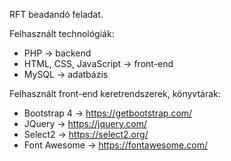 RFT beadandó feladat.

Felhasznált technológiák:
* PHP -> backend
* HTML, CSS, JavaScript -> front-end
* MySQL -> adatbázis

Felhasznált front-end keretrendszerek, könyvtárak:
* Bootstrap 4 -> https://getbootstrap.com/
* JQuery -> https://jquery.com/
* Select2 -> https://select2.org/
* Font Awesome -> https://fontawesome.com/